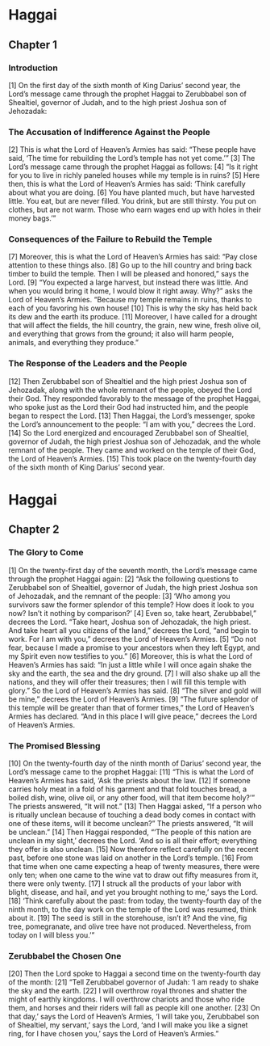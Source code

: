 # Haggai

## Chapter 1 <!-- scripture:1 -->


### Introduction

[1] On the first day of the sixth month of King Darius’ second year, the Lord’s message came through the prophet Haggai to Zerubbabel son of Shealtiel, governor of Judah, and to the high priest Joshua son of Jehozadak:

### The Accusation of Indifference Against the People

[2] This is what the Lord of Heaven’s Armies has said: “These people have said, ‘The time for rebuilding the Lord’s temple has not yet come.’”
[3] The Lord’s message came through the prophet Haggai as follows:
[4] “Is it right for you to live in richly paneled houses while my temple is in ruins?
[5] Here then, this is what the Lord of Heaven’s Armies has said: ‘Think carefully about what you are doing.
[6] You have planted much, but have harvested little. You eat, but are never filled. You drink, but are still thirsty. You put on clothes, but are not warm. Those who earn wages end up with holes in their money bags.’”

### Consequences of the Failure to Rebuild the Temple

[7] Moreover, this is what the Lord of Heaven’s Armies has said: “Pay close attention to these things also.
[8] Go up to the hill country and bring back timber to build the temple. Then I will be pleased and honored,” says the Lord.
[9] “You expected a large harvest, but instead there was little. And when you would bring it home, I would blow it right away. Why?” asks the Lord of Heaven’s Armies. “Because my temple remains in ruins, thanks to each of you favoring his own house!
[10] This is why the sky has held back its dew and the earth its produce.
[11] Moreover, I have called for a drought that will affect the fields, the hill country, the grain, new wine, fresh olive oil, and everything that grows from the ground; it also will harm people, animals, and everything they produce.”

### The Response of the Leaders and the People

[12] Then Zerubbabel son of Shealtiel and the high priest Joshua son of Jehozadak, along with the whole remnant of the people, obeyed the Lord their God. They responded favorably to the message of the prophet Haggai, who spoke just as the Lord their God had instructed him, and the people began to respect the Lord.
[13] Then Haggai, the Lord’s messenger, spoke the Lord’s announcement to the people: “I am with you,” decrees the Lord.
[14] So the Lord energized and encouraged Zerubbabel son of Shealtiel, governor of Judah, the high priest Joshua son of Jehozadak, and the whole remnant of the people. They came and worked on the temple of their God, the Lord of Heaven’s Armies.
[15] This took place on the twenty-fourth day of the sixth month of King Darius’ second year.
# Haggai

## Chapter 2 <!-- scripture:2 -->


### The Glory to Come

[1] On the twenty-first day of the seventh month, the Lord’s message came through the prophet Haggai again:
[2] “Ask the following questions to Zerubbabel son of Shealtiel, governor of Judah, the high priest Joshua son of Jehozadak, and the remnant of the people:
[3] ‘Who among you survivors saw the former splendor of this temple? How does it look to you now? Isn’t it nothing by comparison?’
[4] Even so, take heart, Zerubbabel,” decrees the Lord. “Take heart, Joshua son of Jehozadak, the high priest. And take heart all you citizens of the land,” decrees the Lord, “and begin to work. For I am with you,” decrees the Lord of Heaven’s Armies.
[5] “Do not fear, because I made a promise to your ancestors when they left Egypt, and my Spirit even now testifies to you.”
[6] Moreover, this is what the Lord of Heaven’s Armies has said: “In just a little while I will once again shake the sky and the earth, the sea and the dry ground.
[7] I will also shake up all the nations, and they will offer their treasures; then I will fill this temple with glory.” So the Lord of Heaven’s Armies has said.
[8] “The silver and gold will be mine,” decrees the Lord of Heaven’s Armies.
[9] “The future splendor of this temple will be greater than that of former times,” the Lord of Heaven’s Armies has declared. “And in this place I will give peace,” decrees the Lord of Heaven’s Armies.

### The Promised Blessing

[10] On the twenty-fourth day of the ninth month of Darius’ second year, the Lord’s message came to the prophet Haggai:
[11] “This is what the Lord of Heaven’s Armies has said, ‘Ask the priests about the law.
[12] If someone carries holy meat in a fold of his garment and that fold touches bread, a boiled dish, wine, olive oil, or any other food, will that item become holy?’” The priests answered, “It will not.”
[13] Then Haggai asked, “If a person who is ritually unclean because of touching a dead body comes in contact with one of these items, will it become unclean?” The priests answered, “It will be unclean.”
[14] Then Haggai responded, “‘The people of this nation are unclean in my sight,’ decrees the Lord. ‘And so is all their effort; everything they offer is also unclean.
[15] Now therefore reflect carefully on the recent past, before one stone was laid on another in the Lord’s temple.
[16] From that time when one came expecting a heap of twenty measures, there were only ten; when one came to the wine vat to draw out fifty measures from it, there were only twenty.
[17] I struck all the products of your labor with blight, disease, and hail, and yet you brought nothing to me,’ says the Lord.
[18] ‘Think carefully about the past: from today, the twenty-fourth day of the ninth month, to the day work on the temple of the Lord was resumed, think about it.
[19] The seed is still in the storehouse, isn’t it? And the vine, fig tree, pomegranate, and olive tree have not produced. Nevertheless, from today on I will bless you.’”

### Zerubbabel the Chosen One

[20] Then the Lord spoke to Haggai a second time on the twenty-fourth day of the month:
[21] “Tell Zerubbabel governor of Judah: ‘I am ready to shake the sky and the earth.
[22] I will overthrow royal thrones and shatter the might of earthly kingdoms. I will overthrow chariots and those who ride them, and horses and their riders will fall as people kill one another.
[23] On that day,’ says the Lord of Heaven’s Armies, ‘I will take you, Zerubbabel son of Shealtiel, my servant,’ says the Lord, ‘and I will make you like a signet ring, for I have chosen you,’ says the Lord of Heaven’s Armies.”
